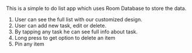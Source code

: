 This is a simple to do list app which uses Room Database to store the data.
1. User can see the full list with our customized design.
2. User can add new task, edit or delete.
3. By tapping any task he can see full info about task.
4. Long press to get option to delete an item
5. Pin any item
